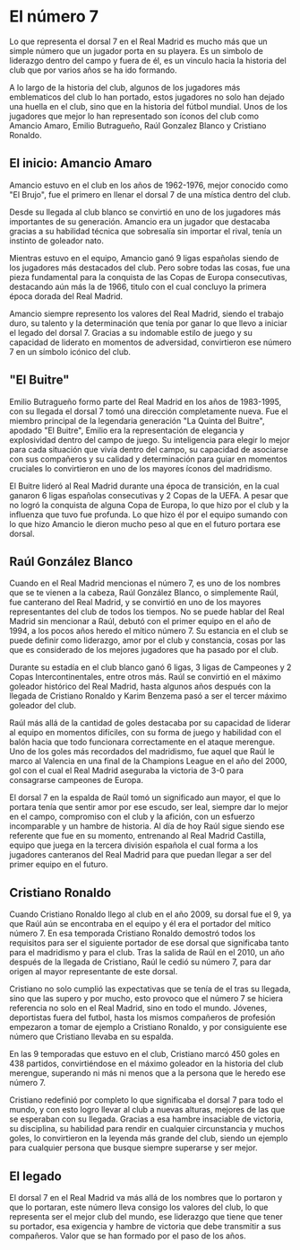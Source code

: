 # El número 7
Lo que representa el dorsal 7 en el Real Madrid es mucho más que un simple número que un jugador porta en su playera. Es un simbolo de liderazgo dentro del campo y fuera de él, es un vinculo hacia la historia del club que por varios años se ha ido formando.

A lo largo de la historia del club, algunos de los jugadores más emblematicos del club lo han portado, estos jugadores no solo han dejado una huella en el club, sino que en la historia del fútbol mundial. Unos de los jugadores que mejor lo han representado son íconos del club como Amancio Amaro, Emilio Butragueño, Raúl Gonzalez Blanco y Cristiano Ronaldo.

## El inicio: Amancio Amaro
Amancio estuvo en el club en los años de 1962-1976, mejor conocido como "El Brujo", fue el primero en llenar el dorsal 7 de una mística dentro del club.

Desde su llegada al club blanco se convirtió en uno de los jugadores más importantes de su generación. Amancio era un jugador que destacaba gracias a su habilidad técnica que sobresalía sin importar el rival, tenía un instinto de goleador nato.

Mientras estuvo en el equipo, Amancio ganó 9 ligas españolas siendo de los jugadores más destacados del club. Pero sobre todas las cosas, fue una pieza fundamental para la conquista de las Copas de Europa consecutivas, destacando aún más la de 1966, titulo con el cual concluyo la primera época dorada del Real Madrid.

Amancio siempre represento los valores del Real Madrid, siendo el trabajo duro, su talento y la determinación que tenía por ganar lo que llevo a iniciar el legado del dorsal 7. Gracias a su indomable estilo de juego y su capacidad de liderato en momentos de adversidad, convirtieron ese número 7 en un símbolo icónico del club.

## "El Buitre"
Emilio Butragueño formo parte del Real Madrid en los años de 1983-1995, con su llegada el dorsal 7 tomó una dirección completamente nueva. Fue el miembro principal de la legendaria generación "La Quinta del Buitre", apodado "El Buitre", Emilio era la representación de elegancia y explosividad dentro del campo de juego. Su inteligencia para elegir lo mejor para cada situación que vivía dentro del campo, su capacidad de asociarse con sus compañeros y su calidad y determinación para guiar en momentos cruciales lo convirtieron en uno de los mayores íconos del madridismo.

El Buitre lideró al Real Madrid durante una época de transición, en la cual ganaron 6 ligas españolas consecutivas y 2 Copas de la UEFA. A pesar que no logró la conquista de alguna Copa de Europa, lo que hizo por el club y la influenza que tuvo fue profunda. Lo que hizo él por el equipo sumando con lo que hizo Amancio le dieron mucho peso al que en el futuro portara ese dorsal.

## Raúl González Blanco
Cuando en el Real Madrid mencionas el número 7, es uno de los nombres que se te vienen a la cabeza, Raúl González Blanco, o simplemente Raúl, fue canterano del Real Madrid, y se convirtió en uno de los mayores representantes del club de todos los tiempos. No se puede hablar del Real Madrid sin mencionar a Raúl, debutó con el primer equipo en el año de 1994, a los pocos años heredo el mítico número 7. Su estancia en el club se puede definir como liderazgo, amor por el club y constancia, cosas por las que es considerado de los mejores jugadores que ha pasado por el club.

Durante su estadía en el club blanco ganó 6 ligas, 3 ligas de Campeones y 2 Copas Intercontinentales, entre otros más. Raúl se convirtió en el máximo goleador histórico del Real Madrid, hasta algunos años después con la llegada de Cristiano Ronaldo y Karim Benzema pasó a ser el tercer máximo goleador del club.

Raúl más allá de la cantidad de goles destacaba por su capacidad de liderar al equipo en momentos difíciles, con su forma de juego y habilidad con el balón hacia que todo funcionara correctamente en el ataque merengue. Uno de los goles más recordados del madridismo, fue aquel que Raúl le marco al Valencia en una final de la Champions League en el año del 2000, gol con el cual el Real Madrid aseguraba la victoria de 3-0 para consagrarse campeones de Europa.

El dorsal 7 en la espalda de Raúl tomó un significado aun mayor, el que lo portara tenía que sentir amor por ese escudo, ser leal, siempre dar lo mejor en el campo, compromiso con el club y la afición, con un esfuerzo incomparable y un hambre de historia. Al día de hoy Raúl sigue siendo ese referente que fue en su momento, entrenando al Real Madrid Castilla, equipo que juega en la tercera división española el cual forma a los jugadores canteranos del Real Madrid para que puedan llegar a ser del primer equipo en el futuro.

## Cristiano Ronaldo
Cuando Cristiano Ronaldo llego al club en el año 2009, su dorsal fue el 9, ya que Raúl aún se encontraba en el equipo y él era el portador del mítico número 7. En esa temporada Cristiano Ronaldo demostró todos los requisitos para ser el siguiente portador de ese dorsal que significaba tanto para el madridismo y para el club. Tras la salida de Raúl en el 2010, un año después de la llegada de Cristiano, Raúl le cedió su número 7, para dar origen al mayor representante de este dorsal.

Cristiano no solo cumplió las expectativas que se tenía de el tras su llegada, sino que las supero y por mucho, esto provoco que el número 7 se hiciera referencia no solo en el Real Madrid, sino en todo el mundo. Jóvenes, deportistas fuera del futbol, hasta los mismos compañeros de profesión empezaron a tomar de ejemplo a Cristiano Ronaldo, y por consiguiente ese número que Cristiano llevaba en su espalda.

En las 9 temporadas que estuvo en el club, Cristiano marcó 450 goles en 438 partidos, convirtiéndose en el máximo goleador en la historia del club merengue, superando ni más ni menos que a la persona que le heredo ese número 7.

Cristiano redefinió por completo lo que significaba el dorsal 7 para todo el mundo, y con esto logro llevar al club a nuevas alturas, mejores de las que se esperaban con su llegada. Gracias a esa hambre insaciable de victoria, su disciplina, su habilidad para rendir en cualquier circunstancia y muchos goles, lo convirtieron en la leyenda más grande del club, siendo un ejemplo para cualquier persona que busque siempre superarse y ser mejor.

## El legado
El dorsal 7 en el Real Madrid va más allá de los nombres que lo portaron y que lo portaran, este número lleva consigo los valores del club, lo que representa ser el mejor club del mundo, ese liderazgo que tiene que tener su portador, esa exigencia y hambre de victoria que debe transmitir a sus compañeros. Valor que se han formado por el paso de los años.